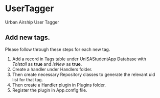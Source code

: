 # UserTagger
Urban Airship User Tagger

## Add new tags.
Please follow through these steps for each new tag. 
1. Add a record in Tags table under UniSAStudentApp Database with *ToIstall* as **true** and *IsNew* as **true**.
2. Create a handler under Handlers folder.
3. Then create necessary Repository classes to generate the relevant uid list for that tag.
4. Then create a Handler plugin in Plugins folder. 
5. Register the plugin in App.config file. 
